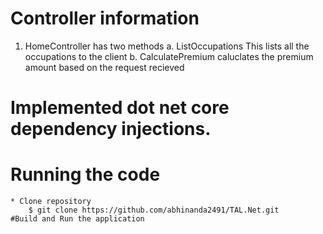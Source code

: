 # Controller information
1. HomeController has two methods
	a. ListOccupations 
		This lists all the occupations to the client
	b. CalculatePremium
		caluclates the premium amount based on the request recieved

# Implemented dot net core dependency injections.

# Running the code
	* Clone repository
		$ git clone https://github.com/abhinanda2491/TAL.Net.git
	#Build and Run the application